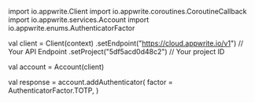 import io.appwrite.Client
import io.appwrite.coroutines.CoroutineCallback
import io.appwrite.services.Account
import io.appwrite.enums.AuthenticatorFactor

val client = Client(context)
    .setEndpoint("https://cloud.appwrite.io/v1") // Your API Endpoint
    .setProject("5df5acd0d48c2") // Your project ID

val account = Account(client)

val response = account.addAuthenticator(
    factor = AuthenticatorFactor.TOTP,
)